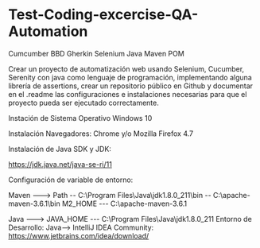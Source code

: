 # Test-Coding-excercise-QA-Automation
Cumcumber BBD Gherkin Selenium Java Maven POM

Crear un proyecto de automatización web usando Selenium, Cucumber, Serenity con java como lenguaje de programación, implementando alguna librería de assertions, crear un repositorio público en Github y documentar en el .readme las configuraciones e instalaciones necesarias para que el proyecto pueda ser ejecutado correctamente.

Instación de Sistema Operativo Windows 10

Instalación Navegadores: Chrome y/o Mozilla Firefox 4.7

Instalación de Java SDK y JDK:

https://jdk.java.net/java-se-ri/11

Configuración de variable de entorno:

Maven ---> Path -- C:\Program Files\Java\jdk1.8.0_211\bin  -- C:\apache-maven-3.6.1\bin 
                 M2_HOME --- C:\apache-maven-3.6.1 
               
Java ---> JAVA_HOME --- C:\Program Files\Java\jdk1.8.0_211 
Entorno de Desarrollo: Java--> IntelliJ IDEA Community: https://www.jetbrains.com/idea/download/
